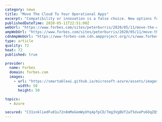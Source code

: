 ```yaml
---
category: news
title: "Move The Cloud To Your Operational Apps"
excerpt: "Compatibility or innovation is a false choice. New options for adding operational applications to hybrid cloud portfolios are advancing rapidly."
publishedDateTime: 2020-05-11T22:51:00Z
webUrl: "https://www.forbes.com/sites/peterburris/2020/05/11/move-the-cloud-to-your-operational-apps/"
ampWebUrl: "https://www.forbes.com/sites/peterburris/2020/05/11/move-the-cloud-to-your-operational-apps/amp/"
cdnAmpWebUrl: "https://www-forbes-com.cdn.ampproject.org/c/s/www.forbes.com/sites/peterburris/2020/05/11/move-the-cloud-to-your-operational-apps/amp/"
type: article
quality: 72
heat: 72
published: true

provider:
  name: Forbes
  domain: forbes.com
  images:
    - url: "https://smartableai.github.io/microsoft-azure/assets/images/organizations/forbes.com-50x50.jpg"
      width: 50
      height: 50

topics:
  - Azure

secured: "C31snkliedFu01u72n8mMoGemWyUYq4pfpCD/7mg3VgBUf2aT5dxePs6OqZQSt8+OPJ6EtPhmgoDi/hrLLJ8vIlefH3Js/aHZtpyKE8nRRv7QlEZEUd4CK3fBZ9Fqxc34RJjsF+7txZHSRiCx4fXMyi5KjAdETVtbFGSDNpsjItb5PI0KA6vwBToBkhJ5Tq04nR8IdJ7SyRrpTanRY7eJU+Y4IApWiwTVv77KZ8/+hjrRPH7tj33DmbhWd6SYhP76i7rv/ySVdpJpsy5axKN8C8wab0F7gE854JkSfPr3wuLMz5E7Bpbw5DbOxVGoSpw;Z54O2U0dPLRmWkGUGtgR9Q=="
---
```


